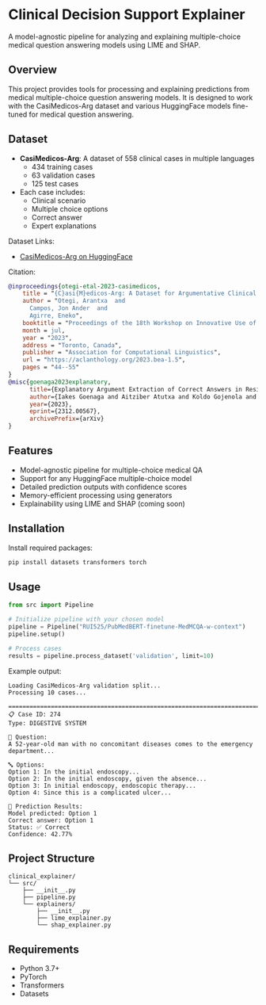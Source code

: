 # Clinical Decision Support Explainer

A model-agnostic pipeline for analyzing and explaining multiple-choice medical question answering models using LIME and SHAP.

## Overview
This project provides tools for processing and explaining predictions from medical multiple-choice question answering models. It is designed to work with the CasiMedicos-Arg dataset and various HuggingFace models fine-tuned for medical question answering.

## Dataset
- **CasiMedicos-Arg**: A dataset of 558 clinical cases in multiple languages
  - 434 training cases
  - 63 validation cases
  - 125 test cases
- Each case includes:
  - Clinical scenario
  - Multiple choice options
  - Correct answer
  - Expert explanations

Dataset Links:
- [CasiMedicos-Arg on HuggingFace](https://huggingface.co/datasets/HiTZ/casimedicos-exp)

Citation:
```bibtex
@inproceedings{otegi-etal-2023-casimedicos,
    title = "{C}asi{M}edicos-Arg: A Dataset for Argumentative Clinical Case Resolution and Explanation in Medical Education",
    author = "Otegi, Arantxa  and
      Campos, Jon Ander  and
      Agirre, Eneko",
    booktitle = "Proceedings of the 18th Workshop on Innovative Use of NLP for Building Educational Applications (BEA 2023)",
    month = jul,
    year = "2023",
    address = "Toronto, Canada",
    publisher = "Association for Computational Linguistics",
    url = "https://aclanthology.org/2023.bea-1.5",
    pages = "44--55"
}
@misc{goenaga2023explanatory,
      title={Explanatory Argument Extraction of Correct Answers in Resident Medical Exams}, 
      author={Iakes Goenaga and Aitziber Atutxa and Koldo Gojenola and Maite Oronoz and Rodrigo Agerri},
      year={2023},
      eprint={2312.00567},
      archivePrefix={arXiv}
}

```

## Features
- Model-agnostic pipeline for multiple-choice medical QA
- Support for any HuggingFace multiple-choice model
- Detailed prediction outputs with confidence scores
- Memory-efficient processing using generators
- Explainability using LIME and SHAP (coming soon)

## Installation

Install required packages:
```python
pip install datasets transformers torch
```

## Usage
```python
from src import Pipeline

# Initialize pipeline with your chosen model
pipeline = Pipeline("RUI525/PubMedBERT-finetune-MedMCQA-w-context")
pipeline.setup()

# Process cases
results = pipeline.process_dataset('validation', limit=10)
```

Example output:
```
Loading CasiMedicos-Arg validation split...
Processing 10 cases...

================================================================================
📋 Case ID: 274
Type: DIGESTIVE SYSTEM

📝 Question:
A 52-year-old man with no concomitant diseases comes to the emergency department...

🔤 Options:
Option 1: In the initial endoscopy...
Option 2: In the initial endoscopy, given the absence...
Option 3: In initial endoscopy, endoscopic therapy...
Option 4: Since this is a complicated ulcer...

🎯 Prediction Results:
Model predicted: Option 1
Correct answer: Option 1
Status: ✅ Correct
Confidence: 42.77%
```

## Project Structure
```
clinical_explainer/
└── src/
    ├── __init__.py
    ├── pipeline.py
    └── explainers/
        ├── __init__.py
        ├── lime_explainer.py
        └── shap_explainer.py
```

## Requirements
- Python 3.7+
- PyTorch
- Transformers
- Datasets

